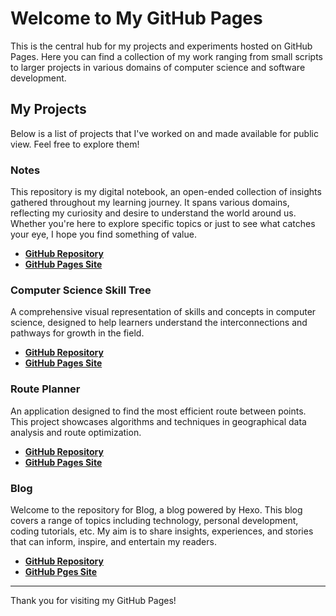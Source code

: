 # Welcome to My GitHub Pages

This is the central hub for my projects and experiments hosted on GitHub Pages. Here you can find a collection of my work ranging from small scripts to larger projects in various domains of computer science and software development.

## My Projects

Below is a list of projects that I've worked on and made available for public view. Feel free to explore them!

### Notes

This repository is my digital notebook, an open-ended collection of insights gathered throughout my learning journey. It spans various domains, reflecting my curiosity and desire to understand the world around us. Whether you're here to explore specific topics or just to see what catches your eye, I hope you find something of value.

- [**GitHub Repository**](https://github.com/jeffreyc2017/notes)
- [**GitHub Pages Site**](https://jeffreyc2017.github.io/notes/)

### Computer Science Skill Tree

A comprehensive visual representation of skills and concepts in computer science, designed to help learners understand the interconnections and pathways for growth in the field.

- [**GitHub Repository**](https://github.com/jeffreyc2017/computer-science-skill-tree)
- [**GitHub Pages Site**](https://jeffreyc2017.github.io/computer-science-skill-tree/)

### Route Planner

An application designed to find the most efficient route between points. This project showcases algorithms and techniques in geographical data analysis and route optimization.

- [**GitHub Repository**](https://github.com/jeffreyc2017/route-planner)
- [**GitHub Pages Site**](https://jeffreyc2017.github.io/route-planner/)

### Blog

Welcome to the repository for Blog, a blog powered by Hexo. This blog covers a range of topics including technology, personal development, coding tutorials, etc. My aim is to share insights, experiences, and stories that can inform, inspire, and entertain my readers.

- [**GitHub Repository**](https://github.com/jeffreyc2017/blog/)
- [**GitHub Pges Site**](https://jeffreyc2017.github.io/blog/)

---

Thank you for visiting my GitHub Pages!